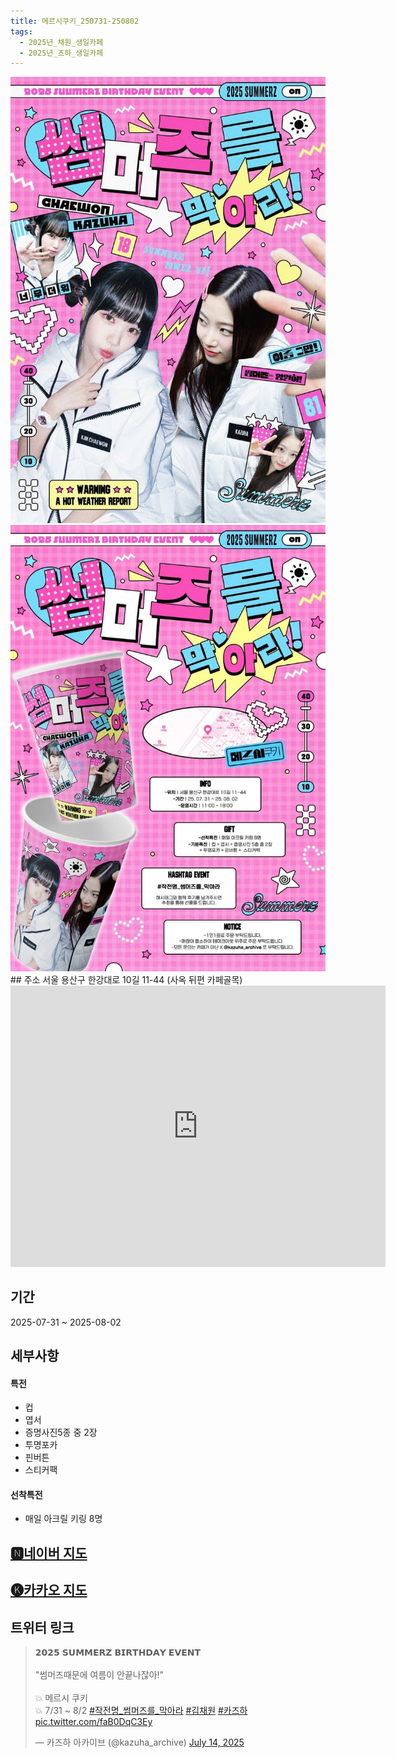 ```yaml
---
title: 메르시쿠키_250731-250802
tags:
  - 2025년_채원_생일카페
  - 2025년_즈하_생일카페
---
```


<img src="/assets/1752492321.jpg"/>
<img src="/assets/1752492321 (1).jpg"/>
## 주소
서울 용산구 한강대로 10길 11-44
(사옥 뒤편 카페골목)

<iframe src="https://www.google.com/maps/embed?pb=!1m18!1m12!1m3!1d3164.2970242445344!2d126.96219851335364!3d37.52449502641797!2m3!1f0!2f0!3f0!3m2!1i1024!2i768!4f13.1!3m3!1m2!1s0x357ca1f81d1d2b03%3A0xdee19b689f66935!2z7ISc7Jq47Yq567OE7IucIOyaqeyCsOq1rCDtlZzqsJXrjIDroZwxMOq4uCAxMS00NA!5e0!3m2!1sko!2skr!4v1741355839140!5m2!1sko!2skr" width="600" height="450" style="border:0;" allowfullscreen="" loading="lazy" referrerpolicy="no-referrer-when-downgrade"></iframe>

## 기간
2025-07-31 ~ 2025-08-02

## 세부사항
#### 특전
- 컵
- 엽서
- 증명사진5종 중 2장
- 투명포카
- 핀버튼
- 스티커팩

#### 선착특전
- 매일 아크릴 키링 8명


## [🅽네이버 지도](https://naver.me/FZ2iSiKQ)
## [🅚카카오 지도](https://place.map.kakao.com/1963030939)
## 트위터 링크
<blockquote class="twitter-tweet"><p lang="ko" dir="ltr">𝟮𝟬𝟮𝟱 𝗦𝗨𝗠𝗠𝗘𝗥𝗭 𝗕𝗜𝗥𝗧𝗛𝗗𝗔𝗬 𝗘𝗩𝗘𝗡𝗧 <br> <br>&quot;썸머즈때문에 여름이 안끝나잖아!&quot; <br><br>💥 메르시 쿠키 <br>💥 7/31 ~ 8/2 <a href="https://twitter.com/hashtag/%EC%9E%91%EC%A0%84%EB%AA%85_%EC%8D%B8%EB%A8%B8%EC%A6%88%EB%A5%BC_%EB%A7%89%EC%95%84%EB%9D%BC?src=hash&amp;ref_src=twsrc%5Etfw">#작전명_썸머즈를_막아라</a> <a href="https://twitter.com/hashtag/%EA%B9%80%EC%B1%84%EC%9B%90?src=hash&amp;ref_src=twsrc%5Etfw">#김채원</a> <a href="https://twitter.com/hashtag/%EC%B9%B4%EC%A6%88%ED%95%98?src=hash&amp;ref_src=twsrc%5Etfw">#카즈하</a> <a href="https://t.co/faB0DqC3Ey">pic.twitter.com/faB0DqC3Ey</a></p>&mdash; 카즈하 아카이브 (@kazuha_archive) <a href="https://twitter.com/kazuha_archive/status/1944715756647956713?ref_src=twsrc%5Etfw">July 14, 2025</a></blockquote> <script async src="https://platform.twitter.com/widgets.js" charset="utf-8"></script>

